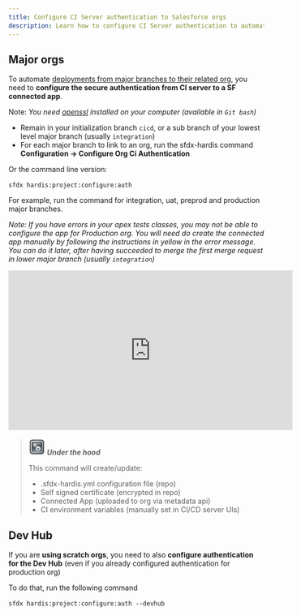 ```yaml
---
title: Configure CI Server authentication to Salesforce orgs
description: Learn how to configure CI Server authentication to automate deployments
---
```

<!-- markdownlint-disable MD013 -->

## Major orgs

To automate [deployments from major branches to their related org](salesforce-ci-cd-deploy-major-branches.md), you need to **configure the secure authentication from CI server to a SF connected app**.

Note: _You need [openssl](https://www.openssl.org/) installed on your computer (available in `Git bash`)_

- Remain in your initialization branch `cicd`, or a sub branch of your lowest level major branch (usually `integration`)
- For each major branch to link to an org, run the sfdx-hardis command **Configuration -> Configure Org Ci Authentication**

Or the command line version:

```shell
sfdx hardis:project:configure:auth
```

For example, run the command for integration, uat, preprod and production major branches.

_Note: If you have errors in your apex tests classes, you may not be able to configure the app for Production org. You will need do create the connected app manually by following the instructions in yellow in the error message. You can do it later, after having succeeded to merge the first merge request in lower major branch (usually `integration`)_

<div style="text-align:center"><iframe width="560" height="315" src="https://www.youtube.com/embed/OzREUu5utVI" title="YouTube video player" frameborder="0" allow="accelerometer; autoplay; clipboard-write; encrypted-media; gyroscope; picture-in-picture" allowfullscreen></iframe></div>

> ![Under the hood](assets/images/engine.png) **_Under the hood_**
>
> This command will create/update:
>
> - .sfdx-hardis.yml configuration file (repo)
> - Self signed certificate (encrypted in repo)
> - Connected App (uploaded to org via metadata api)
> - CI environment variables (manually set in CI/CD server UIs)

## Dev Hub

If you are **using scratch orgs**, you need to also **configure authentication for the Dev Hub** (even if you already configured authentication for production org)

To do that, run the following command

```shell
sfdx hardis:project:configure:auth --devhub
```


